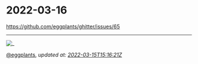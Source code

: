 # 2022-03-16

<https://github.com/eggplants/ghitter/issues/65>

---

![_](https://github.githubassets.com/images/mona-loading-default.gif)

[@eggplants](https://github.com/eggplants), *updated at: [2022-03-15T15:16:21Z](https://github.com/eggplants/ghitter/issues/65#issue-1169813983)*
